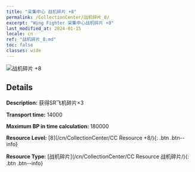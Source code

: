 ```yaml
---
title: "采集中心 战机碎片 +8"
permalink: /CollectionCenter/战机碎片_8/
excerpt: "Wing Fighter 采集中心战机碎片 +8"
last_modified_at: 2024-01-15
locale: cn
ref: "战机碎片_8.md"
toc: false
classes: wide
---
```



![战机碎片 +8](/images/cc/CC_战机碎片_5.png)

## Details

  **Description:** 获得SR飞机碎片×3

  **Transport time:** 14000

  **Maximum BP in time calculation:** 180000

  **Resource Level:** [8](/cn/CollectionCenter/CC Resource +8/){: .btn .btn--info}

  **Resource Type:** [战机碎片](/cn/CollectionCenter/CC Resource 战机碎片/){: .btn .btn--info}

